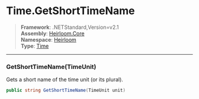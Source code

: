 # Time.GetShortTimeName

> **Framework**: .NETStandard,Version=v2.1  
> **Assembly**: [Heirloom.Core][0]  
> **Namespace**: [Heirloom][0]  
> **Type**: [Time][1]  

--------------------------------------------------------------------------------

### GetShortTimeName(TimeUnit)

Gets a short name of the time unit (or its plural).

```cs
public string GetShortTimeName(TimeUnit unit)
```

[0]: ..\Heirloom.Core.md
[1]: Heirloom.Time.md

